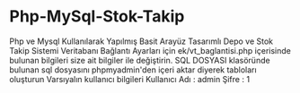 # Php-MySql-Stok-Takip
Php ve Mysql Kullanılarak Yapılmış Basit Arayüz Tasarımlı Depo ve Stok Takip Sistemi
Veritabanı Bağlantı Ayarları için
ek/vt_baglantisi.php içerisinde bulunan bilgileri size ait bilgiler ile değiştirin.
SQL DOSYASI klasöründe bulunan sql dosyasını phpmyadmin'den içeri aktar diyerek tabloları oluşturun
Varsıyalın kullanıcı bilgileri
Kullanıcı Adı : admin
Şifre         : 1
